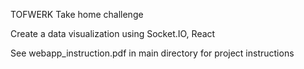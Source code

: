 TOFWERK Take home challenge

Create a data visualization using Socket.IO, React

See webapp_instruction.pdf in main directory for project instructions